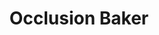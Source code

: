 ---
title: Occlusion Baker
name: otb
description: TODO
image: placeholder.png
live-preview: false
platforms: windows,linux,macosx
priority: 20
layout: project
---
